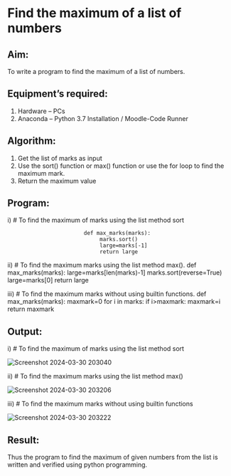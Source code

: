 # Find the maximum of a list of numbers
## Aim:
To write a program to find the maximum of a list of numbers.
## Equipment’s required:
1.	Hardware – PCs
2.	Anaconda – Python 3.7 Installation / Moodle-Code Runner
## Algorithm:
1.	Get the list of marks as input
2.	Use the sort() function or max() function or use the for loop to find the maximum mark.
3.	Return the maximum value
## Program:

i)	# To find the maximum of marks using the list method sort

                            def max_marks(marks):
                                 marks.sort()
                                 large=marks[-1]
                                 return large
 


ii)	# To find the maximum marks using the list method max().
                     def max_marks(marks):
                         large=marks[len(marks)-1]
                         marks.sort(reverse=True)
                         large=marks[0]
                         return large
    

iii) # To find the maximum marks without using builtin functions.
                      def max_marks(marks):
                          maxmark=0
                          for i in marks:
                              if i>maxmark:
                                 maxmark=i
                          return maxmark        


## Output:
i)	# To find the maximum of marks using the list method sort

![Screenshot 2024-03-30 203040](https://github.com/SadhanaShreee/FindMaximum/assets/144517664/47a0828f-77b2-440c-b54f-142de41b490b)


ii)	# To find the maximum marks using the list method max()

![Screenshot 2024-03-30 203206](https://github.com/SadhanaShreee/FindMaximum/assets/144517664/e9749f81-fec5-479b-9eba-ae18bf7066b0)


iii) # To find the maximum marks without using builtin functions

![Screenshot 2024-03-30 203222](https://github.com/SadhanaShreee/FindMaximum/assets/144517664/de40c795-6e84-4937-abfb-29377fdb3b31)


## Result:
Thus the program to find the maximum of given numbers from the list is written and verified using python programming.
